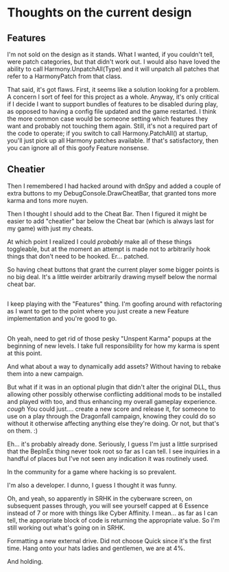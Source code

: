 ﻿# Thoughts on the current design

## Features

I'm not sold on the design as it stands. What I wanted, if you couldn't tell, were patch categories, but that didn't work out. I would also have loved the ability to call Harmony.UnpatchAll(Type) and it will unpatch all patches that refer to a HarmonyPatch from that class.

That said, it's got flaws. First, it seems like a solution looking for a problem. A concern I sort of feel for this project as a whole. Anyway, it's only critical if I decide I want to support bundles of features to be disabled during play, as opposed to having a config file updated and the game restarted.
I think the more common case would be someone setting which features they want and probably not touching them again. Still, it's not a required part of the code to operate; if you switch to call Harmony.PatchAll() at startup, you'll just pick up all Harmony patches available. If that's satisfactory, then you can ignore
all of this goofy Feature nonsense.

## Cheatier
Then I remembered I had hacked around with dnSpy and added a couple of extra buttons to my DebugConsole.DrawCheatBar, that granted tons more karma and tons more nuyen.

Then I thought I should add to the Cheat Bar. Then I figured it might be easier to add "cheatier" bar below the Cheat bar (which is always last for my game) with just my cheats.

At which point I realized I could *probably* make all of these things toggleable, but at the moment an attempt is made not to arbitrarily hook things that don't need to be hooked. Er... patched.

So having cheat buttons that grant the current player some bigger points is no big deal. It's a little weirder arbitrarily drawing myself below the normal cheat bar.

##
I keep playing with the "Features" thing. I'm goofing around with refactoring as I want to get to the point where you just create a new Feature implementation and you're good to go.

##
Oh yeah, need to get rid of those pesky "Unspent Karma" popups at the beginning of new levels. I take full responsibility for how my karma is spent at this point.

And what about a way to dynamically add assets? Without having to rebake them into a new campaign.

But what if it was in an optional plugin that didn't alter the original DLL, thus allowing other possibly otherwise conflicting additional mods to be installed and played with too, and thus enhancing my overall gameplay experience.
*cough*
You could just.... create a new score and release it, for someone to use on a play through the Dragonfall campaign, knowing they could do so without it otherwise affecting anything else they're doing. Or not, but that's on them. :)

Eh... it's probably already done. Seriously, I guess I'm just a little surprised that the BepInEx thing never took root so far as I can tell. I see inquiries in a handful of places but I've not seen any indication it was routinely used.

In the community for a game where hacking is so prevalent.

I'm also a developer. I dunno, I guess I thought it was funny.

Oh, and yeah, so apparently in SRHK in the cyberware screen, on subsequent passes through, you will see yourself capped at 6 Essence instead of 7 or more with things like Cyber Affinity. I mean... as far as I can tell, the appropriate block of code is returning the appropriate value.
So I'm still working out what's going on in SRHK.

Formatting a new external drive. Did not choose Quick since it's the first time. Hang onto your hats ladies and gentlemen, we are at 4%.

And holding.

